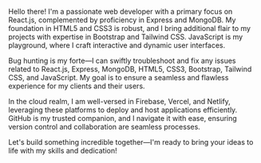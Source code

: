Hello there! I'm a passionate web developer with a primary focus on React.js, complemented by proficiency in Express and MongoDB. My foundation in HTML5 and CSS3 is robust, and I bring additional flair to my projects with expertise in Bootstrap and Tailwind CSS. JavaScript is my playground, where I craft interactive and dynamic user interfaces.

Bug hunting is my forte—I can swiftly troubleshoot and fix any issues related to React.js, Express, MongoDB, HTML5, CSS3, Bootstrap, Tailwind CSS, and JavaScript. My goal is to ensure a seamless and flawless experience for my clients and their users.

In the cloud realm, I am well-versed in Firebase, Vercel, and Netlify, leveraging these platforms to deploy and host applications efficiently. GitHub is my trusted companion, and I navigate it with ease, ensuring version control and collaboration are seamless processes.

Let's build something incredible together—I'm ready to bring your ideas to life with my skills and dedication!

